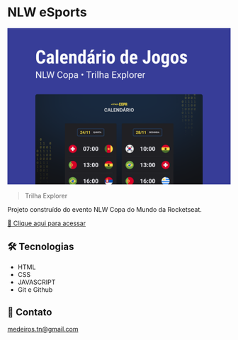 # NLW eSports

![preview](./.github/preview.png)

> Trilha Explorer

Projeto construído do evento NLW Copa do Mundo da Rocketseat.

[🔗 Clique aqui para acessar](https://thalesnishida.github.io/nlw-copa-2022/)


## 🛠 Tecnologias

- HTML
- CSS
- JAVASCRIPT
- Git e Github

## 💛 Contato

medeiros.tn@gmail.com